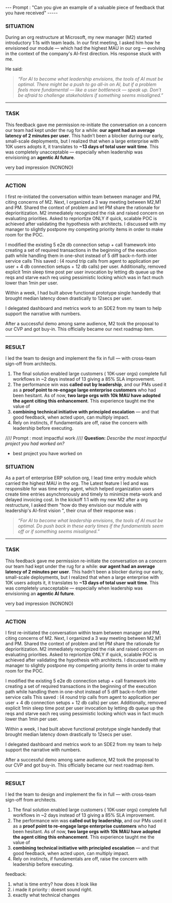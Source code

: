 

--- Prompt : "Can you give an example of a valuable piece of feedback that you have received" -----

### **SITUATION**

During an org restructure at Microsoft, my new manager (M2) started introductory 1:1s with team leads. In our first meeting, I asked him how he envisioned our module — which had the highest MAU in our org — evolving in the context of the company's AI-first direction. His response stuck with me.

He said:

> *“For AI to become what leadership envisions, the tools of AI must be optimal. There might be a push to go all-in on AI, but if a problem feels more fundamental — like a user bottleneck — speak up. Don’t be afraid to challenge stakeholders if something seems misaligned.”*

---

### **TASK**

This feedback gave me permission re-initiate the conversation on a concern our team had kept under the rug for a while: **our agent had an average latency of 2 minutes per user**. This hadn’t been a blocker during our early, small-scale deployments, but I realized that when a large enterprise with 10K users adopts it, it translates to **\~13 days of total user wait time**. This was completely unacceptable — especially when leadership was envisioning an **agentic AI future**. 

<!-- I made it my goal to **reprioritize performance work** and **drive this scale bottleneck into the roadmap**, even if it meant challenging our agreed-upon plan. --> very bad impression (NONONO)
---

### **ACTION**
I first re-initiated the conversation within team between manager and PM, citing concerns of M2. 
Next, I organized a 3 way meeting between M2,M1 and PM. 
Shared the context of problem and let PM share the rationale for deprioritization. 
M2 immediately recognized the risk and raised concern on evaluating priorities. Asked to repriortize ONLY if quick, scalable POC is achieved after validating the hypothesis with architects.
I discussed with my manager to slightly postpone my competing priority items in order to make room for the POC. 

I modified the existing 5 e2e db connection setup + call framework into creating  a set of required transactions in the beginning of the execution path while handling them in one-shot instead of 5 diff back-n-forth inter service calls
This saved :
(4 round trip calls from agent to application per user + 4 db connection setups + 12 db calls) per user.
Additionally, removed explicit 1min sleep time post per user invocation by letting db queue up the reqs and starve each req using pessimistic locking which was in fact much lower than 1min per user.

Within a week, I had built above functional prototype single handedly that brought median latency down drastically to 12secs per user. 

I delegated dashboard and metrics work to an SDE2 from my team to help support the narrative with numbers.

After a successful demo among same audience, M2 took the proposal to our CVP and got buy-in. This officially became our next roadmap item.

---

### **RESULT**

I led the team to design and implement the fix in full — with cross-team sign-off from architects. 
1. The final solution enabled large customers ( 10K-user orgs) complete full workflows in \~2 days instead of 13 giving a 85% SLA improvement.
2. The performance win was **called out by leadership**, and our PMs used it as a **proof point to re-engage large enterprise customers** who had been hesitant. As of now, **two large orgs with 10k MAU have adopted the agent citing this enhancement**.
This experience taught me the value of
1. **combining technical initiative with principled escalation** — and that good feedback, when acted upon, can multiply impact.
2. Rely on instincts, if fundamentals are off, raise the concern with leadership before executing.




//// Prompt : most impactful work ////
**Question:** *Describe the most impactful project you had worked on?*
- best project you have worked on

### **SITUATION**

As a part of enterprise ERP solution org, I lead time entry module which carried the highest MAU in the org. The Latest feature I led and was responsible for was time entry agent, which helped  organization users create time entries asynchronously and timely to minimize meta-work and delayed invoicing cost.
In the kickoff 1:1 with my new M2 after a org restructure, I asked them "how do they envision our module with leadership's AI-first vision ", their crux of their response was :

> *“For AI to become what leadership envisions, the tools of AI must be optimal. Do push back in these early times if the fundamentals seem off or if something seems misaligned.”*

---

### **TASK**

This feedback gave me permission re-initiate the conversation on a concern our team had kept under the rug for a while: **our agent had an average latency of 2 minutes per user**. This hadn’t been a blocker during our early, small-scale deployments, but I realized that when a large enterprise with 10K users adopts it, it translates to **\~13 days of total user wait time**. This was completely unacceptable — especially when leadership was envisioning an **agentic AI future**. 

<!-- I made it my goal to **reprioritize performance work** and **drive this scale bottleneck into the roadmap**, even if it meant challenging our agreed-upon plan. --> very bad impression (NONONO)
---

### **ACTION**
I first re-initiated the conversation within team between manager and PM, citing concerns of M2. 
Next, I organized a 3 way meeting between M2,M1 and PM. 
Shared the context of problem and let PM share the rationale for deprioritization. 
M2 immediately recognized the risk and raised concern on evaluating priorities. Asked to repriortize ONLY if quick, scalable POC is achieved after validating the hypothesis with architects.
I discussed with my manager to slightly postpone my competing priority items in order to make room for the POC. 

I modified the existing 5 e2e db connection setup + call framework into creating  a set of required transactions in the beginning of the execution path while handling them in one-shot instead of 5 diff back-n-forth inter service calls
This saved :
(4 round trip calls from agent to application per user + 4 db connection setups + 12 db calls) per user.
Additionally, removed explicit 1min sleep time post per user invocation by letting db queue up the reqs and starve each req using pessimistic locking which was in fact much lower than 1min per user.

Within a week, I had built above functional prototype single handedly that brought median latency down drastically to 12secs per user. 

I delegated dashboard and metrics work to an SDE2 from my team to help support the narrative with numbers.

After a successful demo among same audience, M2 took the proposal to our CVP and got buy-in. This officially became our next roadmap item.

---

### **RESULT**

I led the team to design and implement the fix in full — with cross-team sign-off from architects. 
1. The final solution enabled large customers ( 10K-user orgs) complete full workflows in \~2 days instead of 13 giving a 85% SLA improvement.
2. The performance win was **called out by leadership**, and our PMs used it as a **proof point to re-engage large enterprise customers** who had been hesitant. As of now, **two large orgs with 10k MAU have adopted the agent citing this enhancement**.
This experience taught me the value of
1. **combining technical initiative with principled escalation** — and that good feedback, when acted upon, can multiply impact.
2. Rely on instincts, if fundamentals are off, raise the concern with leadership before executing.


feedback:
1. what is time entry? how does it look like
2. i made it priority : doesnt sound right.
3. exactly what technical changes